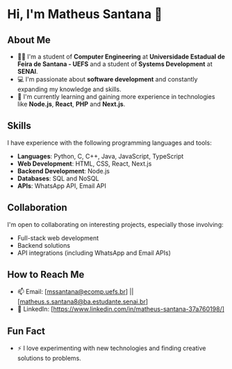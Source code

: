 # Hi, I'm Matheus Santana 👋

## About Me

- 🧑‍🎓 I'm a student of **Computer Engineering** at **Universidade Estadual de Feira de Santana - UEFS** and a student of **Systems Development** at **SENAI**.
- 💻 I'm passionate about **software development** and constantly expanding my knowledge and skills.
- 🌱 I'm currently learning and gaining more experience in technologies like **Node.js**, **React**, **PHP** and **Next.js**.

## Skills

I have experience with the following programming languages and tools:

- **Languages**: Python, C, C++, Java, JavaScript, TypeScript
- **Web Development**: HTML, CSS, React, Next.js
- **Backend Development**: Node.js
- **Databases**: SQL and NoSQL
- **APIs**: WhatsApp API, Email API

## Collaboration

I'm open to collaborating on interesting projects, especially those involving:

- Full-stack web development
- Backend solutions
- API integrations (including WhatsApp and Email APIs)

## How to Reach Me

- 📫 Email: [mssantana@ecomp.uefs.br] || [matheus.s.santana8@ba.estudante.senai.br]
- 💬 LinkedIn: [https://www.linkedin.com/in/matheus-santana-37a760198/]

## Fun Fact

- ⚡ I love experimenting with new technologies and finding creative solutions to problems.
